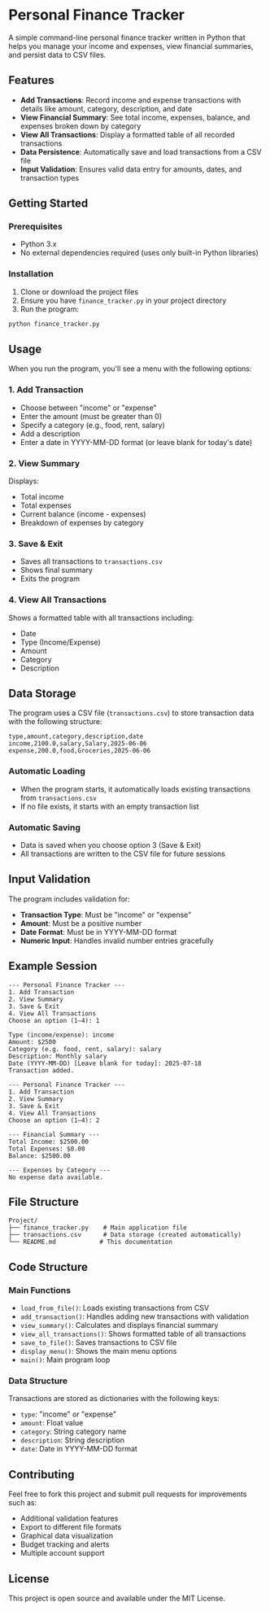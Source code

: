 # Personal Finance Tracker

A simple command-line personal finance tracker written in Python that helps you manage your income and expenses, view financial summaries, and persist data to CSV files.

## Features

- **Add Transactions**: Record income and expense transactions with details like amount, category, description, and date
- **View Financial Summary**: See total income, expenses, balance, and expenses broken down by category
- **View All Transactions**: Display a formatted table of all recorded transactions
- **Data Persistence**: Automatically save and load transactions from a CSV file
- **Input Validation**: Ensures valid data entry for amounts, dates, and transaction types

## Getting Started

### Prerequisites

- Python 3.x
- No external dependencies required (uses only built-in Python libraries)

### Installation

1. Clone or download the project files
2. Ensure you have `finance_tracker.py` in your project directory
3. Run the program:

```bash
python finance_tracker.py
```

## Usage

When you run the program, you'll see a menu with the following options:

### 1. Add Transaction
- Choose between "income" or "expense"
- Enter the amount (must be greater than 0)
- Specify a category (e.g., food, rent, salary)
- Add a description
- Enter a date in YYYY-MM-DD format (or leave blank for today's date)

### 2. View Summary
Displays:
- Total income
- Total expenses
- Current balance (income - expenses)
- Breakdown of expenses by category

### 3. Save & Exit
- Saves all transactions to `transactions.csv`
- Shows final summary
- Exits the program

### 4. View All Transactions
Shows a formatted table with all transactions including:
- Date
- Type (Income/Expense)
- Amount
- Category
- Description

## Data Storage

The program uses a CSV file (`transactions.csv`) to store transaction data with the following structure:

```csv
type,amount,category,description,date
income,2100.0,salary,Salary,2025-06-06
expense,200.0,food,Groceries,2025-06-06
```

### Automatic Loading
- When the program starts, it automatically loads existing transactions from `transactions.csv`
- If no file exists, it starts with an empty transaction list

### Automatic Saving
- Data is saved when you choose option 3 (Save & Exit)
- All transactions are written to the CSV file for future sessions

## Input Validation

The program includes validation for:
- **Transaction Type**: Must be "income" or "expense"
- **Amount**: Must be a positive number
- **Date Format**: Must be in YYYY-MM-DD format
- **Numeric Input**: Handles invalid number entries gracefully

## Example Session

```
--- Personal Finance Tracker ---
1. Add Transaction
2. View Summary
3. Save & Exit
4. View All Transactions
Choose an option (1–4): 1

Type (income/expense): income
Amount: $2500
Category (e.g. food, rent, salary): salary
Description: Monthly salary
Date (YYYY-MM-DD) [Leave blank for today]: 2025-07-18
Transaction added.

--- Personal Finance Tracker ---
1. Add Transaction
2. View Summary
3. Save & Exit
4. View All Transactions
Choose an option (1–4): 2

--- Financial Summary ---
Total Income: $2500.00
Total Expenses: $0.00
Balance: $2500.00

--- Expenses by Category ---
No expense data available.
```

## File Structure

```
Project/
├── finance_tracker.py    # Main application file
├── transactions.csv      # Data storage (created automatically)
└── README.md            # This documentation
```

## Code Structure

### Main Functions

- `load_from_file()`: Loads existing transactions from CSV
- `add_transaction()`: Handles adding new transactions with validation
- `view_summary()`: Calculates and displays financial summary
- `view_all_transactions()`: Shows formatted table of all transactions
- `save_to_file()`: Saves transactions to CSV file
- `display_menu()`: Shows the main menu options
- `main()`: Main program loop

### Data Structure

Transactions are stored as dictionaries with the following keys:
- `type`: "income" or "expense"
- `amount`: Float value
- `category`: String category name
- `description`: String description
- `date`: Date in YYYY-MM-DD format

## Contributing

Feel free to fork this project and submit pull requests for improvements such as:
- Additional validation features
- Export to different file formats
- Graphical data visualization
- Budget tracking and alerts
- Multiple account support

## License

This project is open source and available under the MIT License.
